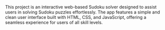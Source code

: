 This project is an interactive web-based Sudoku solver designed to assist users in solving Sudoku puzzles effortlessly. The app features a simple and clean user interface built with HTML, CSS, and JavaScript, offering a seamless experience for users of all skill levels.

